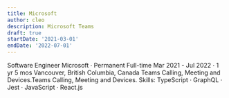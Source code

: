 ```yaml
---
title: Microsoft
author: cleo
description: Microsoft Teams
draft: true
startDate: '2021-03-01'
endDate: '2022-07-01'
---
```


Software Engineer
Microsoft · Permanent Full-time
Mar 2021 - Jul 2022 · 1 yr 5 mos
Vancouver, British Columbia, Canada
Teams Calling, Meeting and Devices.Teams Calling, Meeting and Devices.
Skills: TypeScript · GraphQL · Jest · JavaScript · React.js
